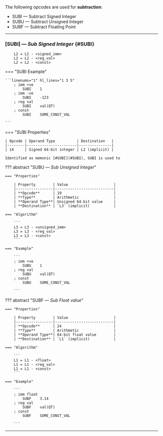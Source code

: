 The following opcodes are used for **subtraction**:

- SUBI — Subtract Signed Integer
- SUBU — Subtract Unsigned Integer
- SUBF — Subtract Floating Point

---

### [SUBI] — _Sub Signed Integer_ {#SUBI}

```title="Algorithm"
    L2 = L2 - <signed_imm>
    L2 = L2 - <reg_val>
    L2 = L2 - <const>

```

<div class="result" markdown>

=== "SUBI Example"

    ```linenums="1" hl_lines="1 3 5"
        ; imm +ve
            SUBI    1
        ; imm -ve
            SUBI    -123
        ; reg val
            SUBI    val(QT)
        ; const
            SUBI    SOME_CONST_VAL

    ```

=== "SUBI Properties"

    | Opcode | Operand Type          | Destination   |
    |--------|-----------------------|---------------|
    | 14     | Signed 64-bit integer | L2 (implicit) |

    Identified as memonic [#SUBI](#SUBI), SUBI is used to

</div>

??? abstract "SUBU — _Sub Unsigned Integer_"

    === "Properties"

        | Property        | Value                     |
        |-----------------|---------------------------|
        | **Opcode**      | 19                        |
        | **Type**        | Arithmetic                |
        | **Operand Type**| Unsigned 64-bit value     |
        | **Destination** | `L3` (implicit)           |

    === "Algorithm"

        ```
        L3 = L3 - <unsigned_imm>
        L3 = L3 - <reg_val>
        L3 = L3 - <const>
        ```

    === "Example"

        ```
        ; imm +ve
            SUBU    1
        ; reg val
            SUBU    val(QT)
        ; const
            SUBU    SOME_CONST_VAL

        ```

??? abstract "SUBF — _Sub Float value_"

    === "Properties"

        | Property        | Value                     |
        |-----------------|---------------------------|
        | **Opcode**      | 24                        |
        | **Type**        | Arithmetic                |
        | **Operand Type**| 64-bit float value        |
        | **Destination** | `L1` (implicit)           |

    === "Algorithm"

        ```
        L1 = L1 - <float>
        L1 = L1 - <reg_val>
        L1 = L1 - <const>
        ```

    === "Example"

        ```
        ; imm float
            SUBF    3.14
        ; reg val
            SUBF    val(QT)
        ; const
            SUBF    SOME_CONST_VAL

        ```

---
